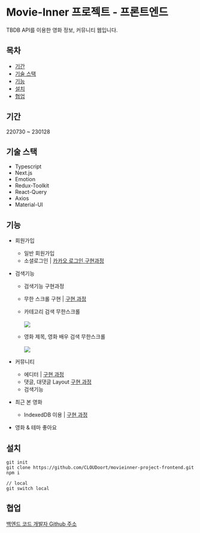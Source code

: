 # Movie-Inner 프로젝트 - 프론트엔드
TBDB API를 이용한 영화 정보, 커뮤니티 웹입니다.

## 목차

- [기간](#기간)
- [기술 스택](#기술-스택)
- [기능](#기능)
- [설치](#설치)
- [협업](#협업)

## 기간
220730 ~ 230128

## 기술 스택
- Typescript
- Next.js
- Emotion
- Redux-Toolkit
- React-Query
- Axios
- Material-UI

## 기능
- 회원가입
  - 일반 회원가입
  - 소셜로그인 | [카카오 로그인 구현과정](https://velog.io/@cloud_oort/Next.js-%EC%86%8C%EC%85%9C%EB%A1%9C%EA%B7%B8%EC%9D%B8-%EC%B9%B4%EC%B9%B4%EC%98%A4-%EB%A1%9C%EA%B7%B8%EC%9D%B8%EC%9D%84-%EC%A0%95%EB%A7%90-%EC%89%BD%EA%B2%8C-%EA%B5%AC%ED%98%84%EC%9D%B4%EB%9D%BC%EB%8F%84-%ED%95%B4%EB%B3%B4%EA%B3%A0%EC%8B%B6%EB%8B%A4%EB%A9%B4-%ED%95%84%EB%8F%85)
- 검색기능
  - 검색기능 구현과정
  - 무한 스크롤 구현  |  [구현 과정](https://velog.io/@cloud_oort/React-Query-%EA%B3%B5%EB%B6%80-5-%EB%AC%B4%ED%95%9C%EC%8A%A4%ED%81%AC%EB%A1%A4-%EA%B5%AC%ED%98%84%ED%95%98%EA%B8%B0Next.js)
  - 카테고리 검색 무한스크롤 <br/> <br/>
![](https://velog.velcdn.com/images/cloud_oort/post/7681360d-4c56-4832-8680-2f2e5ff4a8a5/image.gif)

  - 영화 제목, 영화 배우 검색 무한스크롤 <br/> <br/>
![](https://velog.velcdn.com/images/cloud_oort/post/69fbf22b-a4b5-492a-980f-bdad964fece3/image.gif)

- 커뮤니티
  - 에디터 | [구현 과정](https://velog.io/@cloud_oort/Next.js-toast-ui-editor-%EC%82%AC%EC%9A%A9%ED%95%98%EA%B8%B0) 
  - 댓글, 대댓글 Layout [구현 과정](https://velog.io/@cloud_oort/Next.js-%EB%8C%93%EA%B8%80-%EB%8C%80%EB%8C%93%EA%B8%80-%EC%A0%84%EC%B2%B4%EC%A0%81%EC%9D%B8-Layout)
  - 검색기능
- 최근 본 영화 
  - IndexedDB 이용 | [구현 과정](https://velog.io/@cloud_oort/Next.js%EC%97%90%EC%84%9C-indexedDB-%EC%82%AC%EC%9A%A9%ED%95%98%EA%B8%B0)
- 영화 & 테마 좋아요

## 설치
```
git init
git clone https://github.com/CLOUDoort/movieinner-project-frontend.git
npm i

// local 
git switch local

```

## 협업
[백엔드 코드 개발자 Github 주소](https://github.com/HoonDongKang/movieinner-project-backend)
